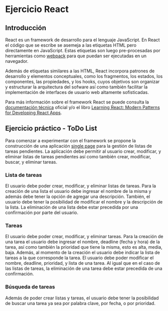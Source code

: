 # Ejercicio React

## Introducción

React es un framework de desarrollo para el lenguaje JavaScript. En React el código que se escribe se asemeja a las etiquetas HTML pero directamente en JavaScript. Estas etiquetas son luego pre-procesadas por herramientas como [webpack](https://webpack.js.org/) para que puedan ser ejecutadas en un navegador. 

Además de etiquetas similares a las HTML, React incorpora patrones de desarrollo y elementos conceptuales, como los fragmentos, los estados, los componentes, las propiedades, y los hooks, cuyos objetivos son organizar y estructurar la arquitectura del sofware así como también facilitar la implementación de interfaces de usuario web altamente sofisticadas.

Para más información sobre el framework React se puede consulta la [documentación técnica](https://reactjs.org/) oficial y/o el libro [Learning React: Modern Patterns for Developing React Apps](https://github.com/MoonHighway/learning-react).

## Ejercicio práctico - ToDo List

Para comenzar a experimentar con el framework se propone la construcción de una aplicación [single page](https://en.wikipedia.org/wiki/Single-page_application) para la gestión de listas de tareas pendientes. La aplicación debe permitir al usuario crear, modificar, y eliminar listas de tareas pendientes así como también crear, modificar, buscar, y eliminar tareas. 

### Lista de tareas

El usuario debe poder crear, modificar, y eliminar listas de tareas. Para la creación de una lista el usuario debe ingresar el nombre de la misma y además debe tener la opción de agregar una descripción. También, el usuario debe tener la posibilidad de modificar el nombre y la descripción de la lista. La eliminación de una lista debe estar precedida por una confirmación por parte del usuario.

### Tareas

El usuario debe poder crear, modificar, y eliminar tareas. Para la creación de una tarea el usuario debe ingresar el nombre, deadline (fecha y hora) de la tarea, así como también la prioridad que tiene la misma, esto es alta, media, baja. Además, al momento de la creación el usuario debe indicar la lista de tareas a la que corresponde la tarea. El usuario debe poder modificar el nombre, deadline, prioridad, y lista de una tarea. Al igual que en el caso de las listas de tareas, la eliminación de una tarea debe estar precedida de una confirmación.

### Búsqueda de tareas

Además de poder crear listas y tareas, el usuario debe tener la posibilidad de buscar una tarea ya sea por palabra clave, por fecha, o por prioridad.
